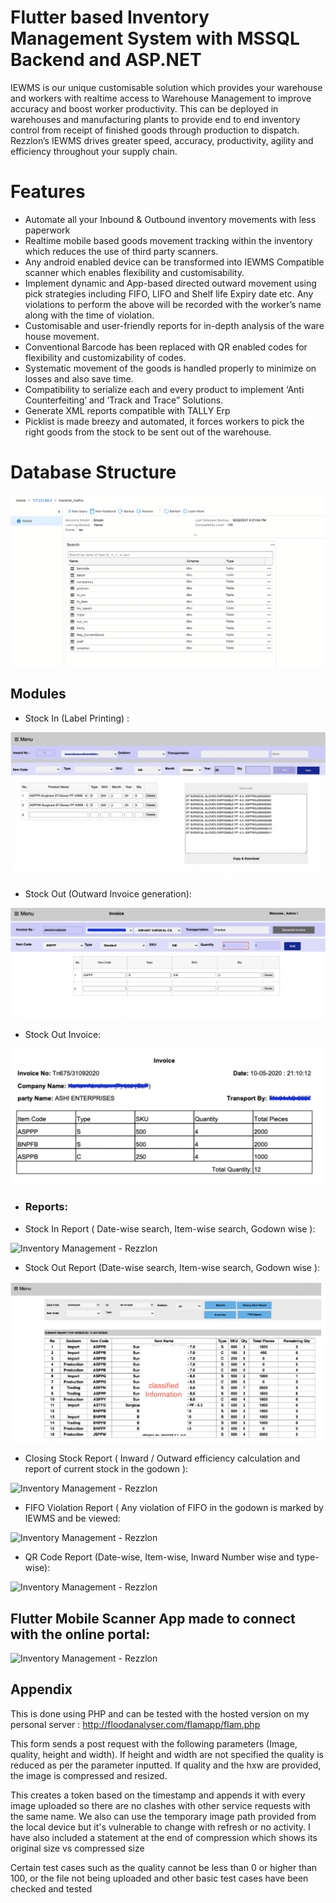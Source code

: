 
# Flutter based Inventory Management System with MSSQL Backend and ASP.NET
IEWMS is our unique customisable solution which provides your warehouse and workers with
realtime access to Warehouse Management to improve accuracy and boost worker productivity.
This can be deployed in warehouses and manufacturing plants to provide end to end inventory
control from receipt of finished goods through production to dispatch. Rezzlon’s IEWMS drives
greater speed, accuracy, productivity, agility and efficiency throughout your supply chain.

# Features
- Automate all your Inbound & Outbound inventory movements with less paperwork
- Realtime mobile based goods movement tracking within the inventory which reduces the use of third party scanners.
- Any android enabled device can be transformed into IEWMS Compatible scanner which enables flexibility and customisability.
- Implement dynamic and App-based directed outward movement using pick strategies including FIFO, LIFO and Shelf life Expiry date etc. Any violations to perform the above will be recorded with the worker’s name along with the time of violation.
- Customisable and user-friendly reports for in-depth analysis of the ware house movement.
- Conventional Barcode has been replaced with QR enabled codes for flexibility and customizability of codes.
- Systematic movement of the goods is handled properly to minimize on losses and also save time.
- Compatibility to serialize each and every product to implement ‘Anti Counterfeiting’ and ‘Track and Trace” Solutions.
- Generate XML reports compatible with TALLY Erp
- Picklist is made breezy and automated, it forces workers to pick the right goods from the stock to be sent out of the warehouse.
# Database Structure 
<img src="images/database.png" alt="Inventory Management - Rezzlon" border="0">

## Modules 

-  Stock In (Label Printing) :
<img src="images/stockin.png" alt="Inventory Management - Rezzlon" border="0">

- Stock Out (Outward Invoice generation):
<img src="images/stockout.png" alt="Inventory Management - Rezzlon" border="0">

- Stock Out Invoice:
<img src="images/outinv.png" alt="Inventory Management - Rezzlon" border="0">

- ### Reports:
- Stock In Report ( Date-wise search, Item-wise search, Godown wise ):
<img src="images/inreport.png" alt="Inventory Management - Rezzlon" border="0">

- Stock Out Report (Date-wise search, Item-wise search, Godown wise ):
<img src="images/outreport.png" alt="Inventory Management - Rezzlon" border="0">

- Closing Stock Report ( Inward / Outward efficiency calculation and report of current stock in the godown ):
<img src="closingreport.png" alt="Inventory Management - Rezzlon" border="0">

- FIFO Violation Report ( Any violation of FIFO in the godown is marked by IEWMS and be viewed:
<img src="violation.png" alt="Inventory Management - Rezzlon" border="0">

- QR Code Report (Date-wise, Item-wise, Inward Number wise and type-wise):
<img src="qr.png" alt="Inventory Management - Rezzlon" border="0">


  
## Flutter Mobile Scanner App made to connect with the online portal: 

<img src="" alt="Inventory Management - Rezzlon" width="1200" height="500">

## Appendix

This is done using PHP and can be tested with the hosted version on my personal server : http://floodanalyser.com/flamapp/flam.php


This form sends a post request with the following parameters (Image, quality, height and width). If height and width are not specified the quality is reduced as per the parameter inputted. If quality and the hxw are provided, the image is compressed and resized.

This creates a token based on the timestamp and appends it with every image uploaded so there are no clashes with other service requests with the same name. We also can use the temporary image path provided from the local device but it's vulnerable to change with refresh or no activity. I have also included a statement at the end of compression which shows its original size vs compressed size

Certain test cases such as the quality cannot be less than 0 or higher than 100, or the file not being uploaded and other basic test cases have been checked and tested


  